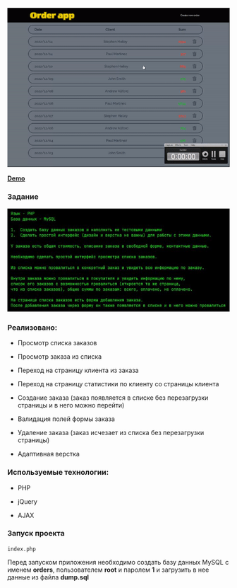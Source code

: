 ![alt text](preview.gif)

**[Demo](http://84.38.180.229/)**

### Задание

![alt text](specification.jpg)

### Реализовано:

- Просмотр списка заказов

- Просмотр заказа из списка

- Переход на страницу клиента из заказа

- Переход на страницу статистики по клиенту со страницы клиента

- Создание заказа (заказ появляется в списке без перезагрузки страницы и в него можно перейти)

- Валидация полей формы заказа

- Удаление заказа (заказ исчезает из списка без перезагрузки страницы)

- Адаптивная верстка

### Используемые технологии:

- PHP

- jQuery

- AJAX

### Запуск проекта

```
index.php
```
Перед запуском приложения необходимо создать базу данных MySQL с именем **orders**, пользователем **root** и паролем **1** и загрузить в нее данные из файла **dump.sql**
